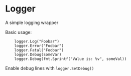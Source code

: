 # Logger

A simple logging wrapper


Basic usage:

```
    logger.Log("Foobar")
    logger.Error("Foobar")
    logger.Fatal("Foobar")
    logger.Debug(someVar)
    logger.Debug(fmt.Sprintf("Value is: %v", someVal))
```

Enable debug lines with `logger.SetDebug()`

